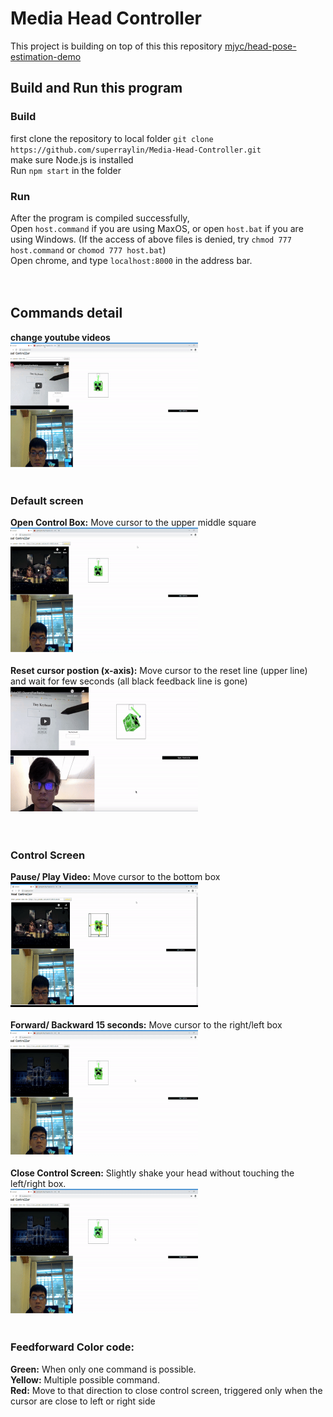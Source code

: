 # Media Head Controller

This project is building on top of this this repository [mjyc/head-pose-estimation-demo](https://github.com/mjyc/head-pose-estimation-demo)

## Build and Run this program
### Build
first clone the repository to local folder
`git clone https://github.com/superraylin/Media-Head-Controller.git`<br />
make sure Node.js is installed <br />
Run `npm start` in the folder

### Run
After the program is compiled successfully, <br />
Open `host.command` if you are using MaxOS, or open `host.bat` if you are using Windows.
(If the access of above files is denied, try `chmod 777 host.command` or `chomod 777 host.bat`) <br />
Open chrome, and type `localhost:8000` in the address bar. <br />  <br />  <br />





## Commands detail
**change youtube videos** <br/>
<img src="https://github.com/superraylin/Media-Head-Controller/blob/master/media/change_video.gif" width="300" height ="200">
<br />
<br />
### Default screen
**Open Control Box:** Move cursor to the upper middle square   <br />
<img src="https://github.com/superraylin/Media-Head-Controller/blob/master/media/open_control.gif" width="300" height ="200">
<br />
<br />
**Reset cursor postion (x-axis):** Move cursor to the reset line (upper line) and wait for few seconds (all black feedback line is gone)<br />
<img src="https://github.com/superraylin/Media-Head-Controller/blob/master/media/reset.gif" width="300" height ="200">
<br />
<br />
<br />
### Control Screen
**Pause/ Play Video:**
Move cursor to the bottom box<br />
<img src="https://github.com/superraylin/Media-Head-Controller/blob/master/media/play_pause.gif" width="300" height ="200"><br />
<br />
**Forward/ Backward 15 seconds:**
Move cursor to the right/left box<br />
<img src="https://github.com/superraylin/Media-Head-Controller/blob/master/media/forward_backward.gif" width="300" height ="200">
<br />
<br />
**Close Control Screen:**
Slightly shake your head without touching the left/right box. <br />
<img src="https://github.com/superraylin/Media-Head-Controller/blob/master/media/cancel.gif" width="300" height ="200">
<br />
<br />

### Feedforward Color code:
**Green:** When only one command is possible. <br />
**Yellow:** Multiple possible command.<br />
**Red:** Move to that direction to close control screen, triggered only when the cursor are close to left or right side
